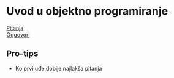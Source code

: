 # Uvod u objektno programiranje

[Pitanja](Pitanja.md)  
[Odgovori](Odgovori.md)

## Pro-tips

- Ko prvi uđe dobije najlakša pitanja

